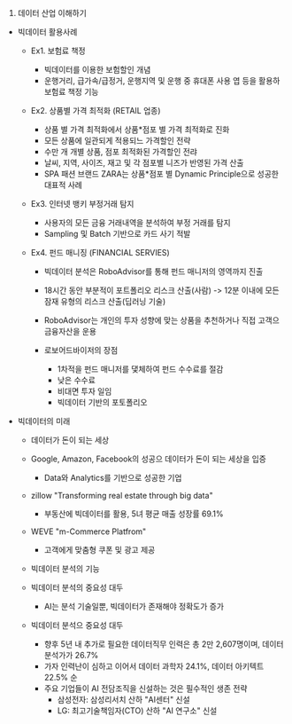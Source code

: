 01. 데이터 산업 이해하기

- 빅데이터 활용사례
  
  - Ex1. 보험료 책정
    - 빅데이터를 이용한 보험할인 개념
    - 운행거리, 급가속/급정거, 운행지역 및 운행 중 휴대폰 사용 엽 등을 활용하 보험료 책정 기능
  
  - Ex2. 상품별 가격 최적화 (RETAIL 업종)
    - 상품 별 가격 최적화에서 상품*점포 별 가격 최적화로 진화
    - 모든 상품에 일관되게 적용되느 가격할인 전략
    - 수만 개 개별 상품, 점포 최적화된 가격할인 전랴
    - 날씨, 지역, 사이즈, 재고 및 각 점포별 니즈가 반영된 가격 산출
    - SPA 패션 브랜드 ZARA는 상품*점포 별 Dynamic Principle으로 성공한 대표적 사례
    
  - Ex3. 인터넷 뱅키 부정거래 탐지
    - 사용자의 모든 금융 거래내역을 분석하여 부정 거래를 탐지
    - Sampling 및 Batch 기반으로 카드 사기 적발
  
  - Ex4. 펀드 매니징 (FINANCIAL SERVIES)
    - 빅데이터 분석은 RoboAdvisor를 통해 펀드 매니저의 영역까지 진출 
    - 18시간 동안 부분적이 포트폴리오 리스크 산출(사람) -> 12분 이내에 모든 잠재 유형의 리스크 산출(딥러닝 기술)
    - RoboAdvisor는 개인의 투자 성향에 맞는 상품을 추천하거나 직접 고객으 금융자산을 운용
    
    - 로보어드바이저의 장점
      - 1차적을 펀드 매니저를 댗체하여 펀드 수수료를 절감
      - 낮은 수수료
      - 비대면 투자 일임
      - 빅데이터 기반의 포토폴리오
      
- 빅데이터의 미래
  - 데이터가 돈이 되는 세상
  - Google, Amazon, Facebook의 성공으 데이터가 돈이 되는 세상을 입증
    - Data와 Analytics를 기반으로 성공한 기업
  - zillow "Transforming real estate through big data"
    - 부동산에 빅데이터를 활용, 5녀 평균 매출 성장률 69.1%
  - WEVE "m-Commerce Platfrom"
    - 고객에게 맞춤형 쿠폰 및 광고 제공
  
  - 빅데이터 분석의 기능
  - 빅데이터 분석의 중요성 대두
    - AI는 분석 기술일뿐, 빅데이터가 존재해야 정확도가 증가
    
  - 빅데이터 분석으 중요성 대두
    - 향후 5년 내 추가로 필요한 데이터직무 인력은 총 2만 2,607명이며, 데이터 분석가가 26.7%
    - 가자 인력난이 심하고 이어서 데이터 과학자 24.1%, 데이터 아키텍트 22.5% 순
    - 주요 기업들이 AI 전담조직을 신설하는 것은 필수적인 생존 전략
      - 삼성전자: 삼성리서치 산하 "AI센터" 신설
      - LG: 최고기술책임자(CTO) 산하 "AI 연구소" 신설
      
    
  
  
  
  
  
  
  
  
  
  
  
  
  
  
  
  
  
  
  
  
  
  
  
  
  
  
  
  
  
  
  
  
  
  
  
  
  
